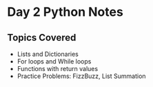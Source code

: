 # Day 2 Python Notes

## Topics Covered
- Lists and Dictionaries
- For loops and While loops
- Functions with return values
- Practice Problems: FizzBuzz, List Summation
